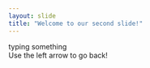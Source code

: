 ```yaml
---
layout: slide
title: "Welcome to our second slide!"
---
```

typing something\
Use the left arrow to go back!
